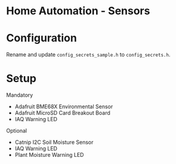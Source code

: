 # Home Automation - Sensors

# Configuration

Rename and update `config_secrets_sample.h` to `config_secrets.h`.

# Setup

Mandatory
- Adafruit BME68X Environmental Sensor
- Adafruit MicroSD Card Breakout Board
- IAQ Warning LED

Optional
- Catnip I2C Soil Moisture Sensor
- IAQ Warning LED
- Plant Moisture Warning LED
